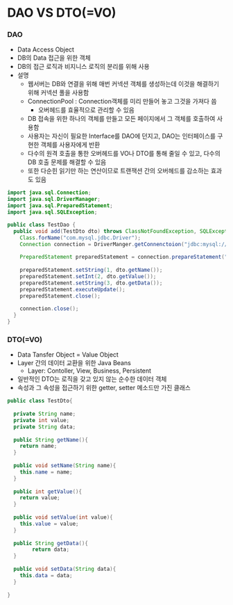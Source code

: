 # DAO VS DTO(=VO)

### DAO

- Data Access Object
- DB의 Data 접근을 위한 객체
- DB의 접근 로직과 비지니스 로직의 분리를 위해 사용
- 설명
  - 웹서버는 DB와 연결을 위해 매번 커넥션 객체를 생성하는데 이것을 해결하기 위해 커넥션 풀을 사용함
  - ConnectionPool : Connection객체를 미리 만들어 놓고 그것을 가져다 씀
    - 오버헤드를 효율적으로 관리할 수 있음
  - DB 접속을 위한 하나의 객체를 만들고 모든 페이지에서 그 객체를 호출하여 사용함
  - 사용자는 자신이 필요한 Interface를 DAO에 던지고, DAO는 인터페이스를 구현한 객체를 사용자에게 반환
  - 다수의 원격 호출을 통한 오버헤드를 VO나 DTO를 통해 줄일 수 있고, 다수의 DB 호출 문제를 해결할 수 있음
  - 또한 다순힌 읽기만 하는 연산이므로 트랜잭션 간의 오버헤드를 감소하는 효과도 있음

```java
import java.sql.Connection;
import java.sql.DriverManager;
import java.sql.PreparedStatement;
import java.sql.SQLException;

public class TestDao {
  public void add(TestDto dto) throws ClassNotFoundException, SQLException{
    Class.forName("com.mysql.jdbc.Driver");
    Connection connection = DriverManger.getConnenctoion("jdbc:mysql://localhost/test", "root", "root");
    
    PreparedStatement preparedStatement = connection.prepareStatement("INSERT INTO USERS(id, name, password) VALUE(?,?,>)");
    
    preparedStatement.setString(1, dto.getName());
    preparedStatement.setInt(2, dto.getValue());
    preparedStatement.setString(3, dto.getData());
    preparedStatement.executeUpdate();
    preparedStatement.close();
    
    connection.close();
  }
}
```



### DTO(=VO)

- Data Tansfer Object = Value Object
- Layer 간의 데이터 교환을 위한 Java Beans
  - Layer: Contoller, View, Business, Persistent
- 일반적인 DTO는 로직을 갖고 있지 않는 순수한 데이터 객체
- 속성과 그 속성을 접근하기 위한 getter, setter 메소드만 가진 클래스

```java
public class TestDto{
  
  private String name;
  private int value;
  private String data;
  
  public String getName(){
    return name;
  }
  
  public void setName(String name){
    this.name = name;
  }
  
  public int getValue(){
    return value;
  }
  
  public void setValue(int value){
    this.value = value;
  }
  
  public String getData(){
 		return data;
  }
  
  public void setData(String data){
    this.data = data;
  }
  
}
```

